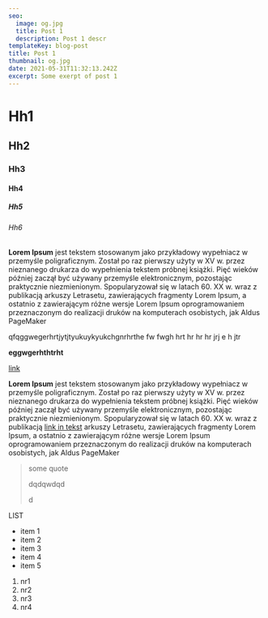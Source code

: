 ```yaml
---
seo:
  image: og.jpg
  title: Post 1
  description: Post 1 descr
templateKey: blog-post
title: Post 1
thumbnail: og.jpg
date: 2021-05-31T11:32:13.242Z
excerpt: Some exerpt of post 1
---
```

# Hh1

## Hh2

### Hh3

#### Hh4

##### Hh5

###### Hh6

<!--StartFragment-->

**Lorem Ipsum** jest tekstem stosowanym jako przykładowy wypełniacz w przemyśle poligraficznym. Został po raz pierwszy użyty w XV w. przez nieznanego drukarza do wypełnienia tekstem próbnej książki. Pięć wieków później zaczął być używany przemyśle elektronicznym, pozostając praktycznie niezmienionym. Spopularyzował się w latach 60. XX w. wraz z publikacją arkuszy Letrasetu, zawierających fragmenty Lorem Ipsum, a ostatnio z zawierającym różne wersje Lorem Ipsum oprogramowaniem przeznaczonym do realizacji druków na komputerach osobistych, jak Aldus PageMaker

<!--EndFragment-->

qfqggwegerhrtjytjtyukuykyukchgnrhrthe fw fwgh hrt hr hr hr jrj e h jtr 

**eggwgerhthtrht**

[link](<some link>)

**Lorem Ipsum** jest tekstem stosowanym jako przykładowy wypełniacz w przemyśle poligraficznym. Został po raz pierwszy użyty w XV w. przez nieznanego drukarza do wypełnienia tekstem próbnej książki. Pięć wieków później zaczął być używany przemyśle elektronicznym, pozostając praktycznie niezmienionym. Spopularyzował się w latach 60. XX w. wraz z publikacją [link in tekst](<some url>) arkuszy Letrasetu, zawierających fragmenty Lorem Ipsum, a ostatnio z zawierającym różne wersje Lorem Ipsum oprogramowaniem przeznaczonym do realizacji druków na komputerach osobistych, jak Aldus PageMaker

> some quote
>
> dqdqwdqd
>
> d

LIST

* item 1
* item 2
* item 3
* item 4
* item 5

1. nr1
2. nr2
3. nr3
4. nr4